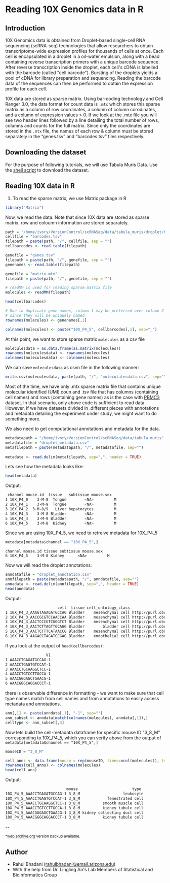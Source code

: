 # Reading 10X Genomics data in R

## Introduction

10X Genomics data is obtained from Droplet-based single-cell RNA sequencing (scRNA-seq) technologies that allow researchers to obtain transcriptome-wide expression profiles for thousands of cells at once. Each cell is encapsulated in a droplet in a oil-water emulsion, along with a bead containing reverse transcription primers with a unique barcode sequence. After reverse transcription inside the droplet, each cell's cDNA is labelled with the barcode (called "cell barcode"). Bursting of the droplets yields a pool of cDNA for library preparation and sequencing. Reading the barcode data of the sequences can then be performed to obtain the expression profile for each cell.

10X data are stored as sparse matrix. Using bar-coding technology and Cell Ranger 3.0, the data format for count data is `.mtx` which stores this sparse matrix as a column of row coordinates, a column of column corodinates, and a column of expression values > 0. If we look at the .mtx file you will see two header lines followed by a line detailing the total number of rows, columns and counts for the full matrix. Since only the coordinates are stored in the `.mtx` file, the names of each row & column must be stored separately in the “genes.tsv” and “barcodes.tsv” files respectively.

## Downloading the dataset

For the purpose of following tutorials, we will use Tabula Muris Data. Use the [shell script]( https://github.com/rahulbhadani/scRNAseq/blob/master/data/tabula_muris/download_tabula_muris.sh) to download the dataset.


## Reading 10X data in R
1. To read the sparse matrix, we use Matrix package in R

```R
library("Matrix")
```
Now, we read the data. Note that since 10X data are stored as sparse matrix, row and coloumn information are stored separately.

```R
path = "/home/ivory/VersionControl/scRNASeq/data/tabula_muris/droplet/Kidney-10X_P4_5"
cellfile = "barcodes.tsv"
filepath = paste(path, "/", cellfile, sep = "")
cellbarcodes <- read.table(filepath)

genefile = "genes.tsv"
filepath = paste(path, "/", genefile, sep = "")
genenames <- read.table(filepath)

genefile = "matrix.mtx"
filepath = paste(path, "/", genefile, sep = "")

# readMM is used for reading sparse matrix file
molecules <- readMM(filepath)

head(cellbarcodes)

# Due to duplicate gene names, column 1 may be preferred over column 2
# since they will be uniquely named
rownames(molecules) <- genenames[,1]

colnames(molecules) <- paste("10X_P4_5", cellbarcodes[,1], sep="_")
```

At this point, we want to store sparse matrix `molecules` as a csv file

```R
moleculesdata = as.data.frame(as.matrix(molecules))
rownames(moleculesdata) <- rownames(molecules)
colnames(moleculesdata) <- colnames(molecules)
```

We can save `moleculesdata` as csvn file in the following manner:

```R
write.csv(moleculesdata, paste(path, "/", "moleculatesdata.csv", sep=""))
```


Most of the time, we have only .mtx sparse matrix file that contains unique molecular identified (UMI) coun and .tsv file that has columns (containing cell names) and rows (containing gene names) as is the case with [PBMC3](https://s3-us-west-2.amazonaws.com/10x.files/samples/cell/pbmc3k/pbmc3k_filtered_gene_bc_matrices.tar.gz) dataset. In that scenario, only above code is sufficient to read data. However, if we have datasets divided in .different pieces with annotations and metadata detailing the experiment under study, we might want to do something more.



We also need to get computational annotations and metadata for the data.

```R
metadatapath = "/home/ivory/VersionControl/scRNASeq/data/tabula_muris"
metadatafile = "droplet_metadata.csv"
metafilepath = paste(metadatapath, "/", metadatafile, sep="")
    
metadata <- read.delim(metafilepath, sep=",", header = TRUE)
```
Lets see how the metadata looks like:

```R
head(metadata)
```

Output:
```bash
 channel mouse.id  tissue   subtissue mouse.sex
1 10X_P4_0    3-M-8  Tongue        <NA>         M
2 10X_P4_1    3-M-9  Tongue        <NA>         M
3 10X_P4_2  3-M-8/9   Liver hepatocytes         M
4 10X_P4_3    3-M-8 Bladder        <NA>         M
5 10X_P4_4    3-M-9 Bladder        <NA>         M
6 10X_P4_5    3-M-8  Kidney        <NA>         M
```
Since we are using 10X_P4_5, we need to retreive metadata for 10X_P4_5

```R
metadata[metadata$channel == "10X_P4_5",]
```

```
channel mouse.id tissue subtissue mouse.sex
6 10X_P4_5    3-M-8 Kidney      <NA>         M
```


Now we will read the droplet annotations:

```R
anndatafile = "droplet_annotation.csv"
annfilepath = paste(metadatapath, "/", anndatafile, sep="")
annadata <- read.delim(annfilepath, sep=",", header = TRUE)
head(anndata)
```

Output:
```bash
                       cell  tissue cell_ontology_class                    cell_ontology_term_iri cell_ontology_id
1 10X_P4_3_AAAGTAGAGATGCCAG Bladder    mesenchymal cell http://purl.obolibrary.org/obo/CL_0008019       CL:0008019
2 10X_P4_3_AACCGCGTCCAACCAA Bladder    mesenchymal cell http://purl.obolibrary.org/obo/CL_0008019       CL:0008019
3 10X_P4_3_AACTCCCGTCGGGTCT Bladder    mesenchymal cell http://purl.obolibrary.org/obo/CL_0008019       CL:0008019
4 10X_P4_3_AACTCTTAGTTGCAGG Bladder        bladder cell http://purl.obolibrary.org/obo/CL_1001319       CL:1001319
5 10X_P4_3_AACTCTTTCATAACCG Bladder    mesenchymal cell http://purl.obolibrary.org/obo/CL_0008019       CL:0008019
6 10X_P4_3_AAGACCTAGATCCGAG Bladder    endothelial cell http://purl.obolibrary.org/obo/CL_0000115       CL:0000115
```
If you look at the output of `head(cellbarcodes)`:

```bash
                  V1
1 AAACCTGAGATGCCAG-1
2 AAACCTGAGTGTCCAT-1
3 AAACCTGCAAGGCTCC-1
4 AAACCTGTCCTTGCCA-1
5 AAACGGGAGCTGAACG-1
6 AAACGGGCAGGACCCT-1
```
there is observable difference in formatting - we want to make sure that cell type names match from cell names and from annotations to easily access metadata and annotations.

```R
ann[,1] <- paste(anndata[,1], "-1", sep="")
ann_subset <- anndata[match(colnames(molecules), anndata[,1]),]
celltype <- ann_subset[,3]
```

Now lets build the cell-metadata dataframe for specific mouse ID "3_8_M" corresponding to 10X_P4_5, which you can verify above from the output of `metadata[metadata$channel == "10X_P4_5",]`

```R
mouseID = "3_8_M"

cell_anns <- data.frame(mouse = rep(mouseID, times=ncol(molecules)), type=celltype)
rownames(cell_anns) <- colnames(molecules)
head(cell_ans)
```

Output:

```bash
                           mouse                        type
10X_P4_5_AAACCTGAGATGCCAG-1 3_8_M                   leukocyte
10X_P4_5_AAACCTGAGTGTCCAT-1 3_8_M            fenestrated cell
10X_P4_5_AAACCTGCAAGGCTCC-1 3_8_M          smooth muscle cell
10X_P4_5_AAACCTGTCCTTGCCA-1 3_8_M          kidney tubule cell
10X_P4_5_AAACGGGAGCTGAACG-1 3_8_M kidney collecting duct cell
10X_P4_5_AAACGGGCAGGACCCT-1 3_8_M          kidney tubule cell
```


--

<sup>*[web.archive.org](web.archive.org) version backup available.</sup>

## Author
- Rahul Bhadani (rahulbhadani@email.arizona.edu)
- With the help from Dr. Lingling An's Lab Members of Statistical and Bioinformatics Group
